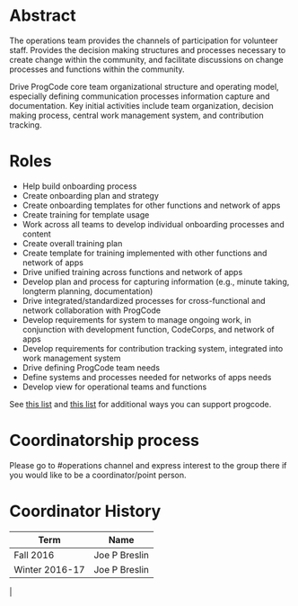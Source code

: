 # Abstract

The operations team provides the channels of participation for volunteer staff. Provides the decision making structures and processes necessary to create change within the community, and facilitate discussions on change processes and functions within the community.

Drive ProgCode core team organizational structure and operating model, especially defining communication processes information capture and documentation. Key initial activities include team organization, decision making process, central work management system, and contribution tracking.

# Roles

* Help build onboarding process
* Create onboarding plan and strategy
* Create onboarding templates for other functions and network of apps
* Create training for template usage
* Work across all teams to develop individual onboarding processes and content
* Create overall training plan
* Create template for training implemented with other functions and network of apps
* Drive unified training across functions and network of apps
* Develop plan and process for capturing information (e.g., minute taking, longterm planning, documentation)
* Drive integrated/standardized processes for cross-functional and network collaboration with ProgCode
* Develop requirements for system to manage ongoing work, in conjunction with development function, CodeCorps, and network of apps
* Develop requirements for contribution tracking system, integrated into work management system
* Drive defining ProgCode team needs
* Define systems and processes needed for networks of apps needs
* Develop view for operational teams and functions


See [this list](https://docs.google.com/spreadsheets/d/1obZG3EAHZK-fuVUDYvclpiT8PF6Wa_Vhqli4IUeDLMU/edit#gid=0) and [this list](https://docs.google.com/document/d/1_Zq3BK5RRhCD5kA-E-_vy20gBs2yRdPZSCLk_ngMJFc/edit) for additional ways you can support progcode.

# Coordinatorship process

Please go to #operations channel and express interest to the group there if you would like to be a coordinator/point person.

# Coordinator History

| Term | Name |
| --- | --- |
| Fall 2016 | Joe P Breslin |
| Winter 2016-17 | Joe P Breslin |

|